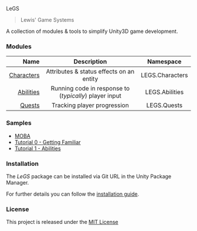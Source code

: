 LeGS
> Lewis' Game Systems

A collection of modules & tools to simplify Unity3D game development.

### Modules
| Name | Description | Namespace |
|-----:|:-----------:|:---------:|
| [Characters](https://lcomstive.github.io/LeGS/characters.html) | Attributes & status effects on an entity | LEGS.Characters |
| [Abilities](https://lcomstive.github.io/LeGS/abilities.html) | Running code in response to (*typically*) player input | LEGS.Abilities |
| [Quests](https://lcomstive.github.io/LeGS/quests.html) | Tracking player progression | LEGS.Quests |

### Samples
- [MOBA](https://lcomstive.github.io/LeGS/samplemoba.html)
- [Tutorial 0 - Getting Familiar](https://lcomstive.github.io/LeGS/_tutorial0.html)
- [Tutorial 1 - Abilities](https://lcomstive.github.io/LeGS/_tutorial1.html)

### Installation
The *LeGS* package can be installed via Git URL in the Unity Package Manager.

For further details you can follow the [installation guide](https://lcomstive.github.io/LeGS/installation.html).

### License
This project is released under the [MIT License](./LICENSE)